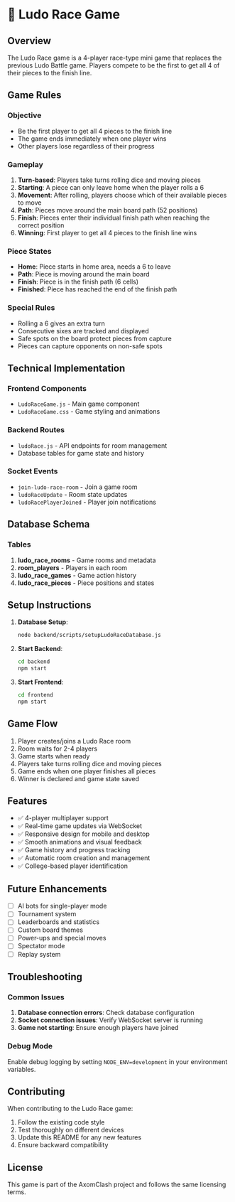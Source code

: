 # 🏁 Ludo Race Game

## Overview
The Ludo Race game is a 4-player race-type mini game that replaces the previous Ludo Battle game. Players compete to be the first to get all 4 of their pieces to the finish line.

## Game Rules

### Objective
- Be the first player to get all 4 pieces to the finish line
- The game ends immediately when one player wins
- Other players lose regardless of their progress

### Gameplay
1. **Turn-based**: Players take turns rolling dice and moving pieces
2. **Starting**: A piece can only leave home when the player rolls a 6
3. **Movement**: After rolling, players choose which of their available pieces to move
4. **Path**: Pieces move around the main board path (52 positions)
5. **Finish**: Pieces enter their individual finish path when reaching the correct position
6. **Winning**: First player to get all 4 pieces to the finish line wins

### Piece States
- **Home**: Piece starts in home area, needs a 6 to leave
- **Path**: Piece is moving around the main board
- **Finish**: Piece is in the finish path (6 cells)
- **Finished**: Piece has reached the end of the finish path

### Special Rules
- Rolling a 6 gives an extra turn
- Consecutive sixes are tracked and displayed
- Safe spots on the board protect pieces from capture
- Pieces can capture opponents on non-safe spots

## Technical Implementation

### Frontend Components
- `LudoRaceGame.js` - Main game component
- `LudoRaceGame.css` - Game styling and animations

### Backend Routes
- `ludoRace.js` - API endpoints for room management
- Database tables for game state and history

### Socket Events
- `join-ludo-race-room` - Join a game room
- `ludoRaceUpdate` - Room state updates
- `ludoRacePlayerJoined` - Player join notifications

## Database Schema

### Tables
1. **ludo_race_rooms** - Game rooms and metadata
2. **room_players** - Players in each room
3. **ludo_race_games** - Game action history
4. **ludo_race_pieces** - Piece positions and states

## Setup Instructions

1. **Database Setup**:
   ```bash
   node backend/scripts/setupLudoRaceDatabase.js
   ```

2. **Start Backend**:
   ```bash
   cd backend
   npm start
   ```

3. **Start Frontend**:
   ```bash
   cd frontend
   npm start
   ```

## Game Flow

1. Player creates/joins a Ludo Race room
2. Room waits for 2-4 players
3. Game starts when ready
4. Players take turns rolling dice and moving pieces
5. Game ends when one player finishes all pieces
6. Winner is declared and game state saved

## Features

- ✅ 4-player multiplayer support
- ✅ Real-time game updates via WebSocket
- ✅ Responsive design for mobile and desktop
- ✅ Smooth animations and visual feedback
- ✅ Game history and progress tracking
- ✅ Automatic room creation and management
- ✅ College-based player identification

## Future Enhancements

- [ ] AI bots for single-player mode
- [ ] Tournament system
- [ ] Leaderboards and statistics
- [ ] Custom board themes
- [ ] Power-ups and special moves
- [ ] Spectator mode
- [ ] Replay system

## Troubleshooting

### Common Issues
1. **Database connection errors**: Check database configuration
2. **Socket connection issues**: Verify WebSocket server is running
3. **Game not starting**: Ensure enough players have joined

### Debug Mode
Enable debug logging by setting `NODE_ENV=development` in your environment variables.

## Contributing

When contributing to the Ludo Race game:
1. Follow the existing code style
2. Test thoroughly on different devices
3. Update this README for any new features
4. Ensure backward compatibility

## License

This game is part of the AxomClash project and follows the same licensing terms.
